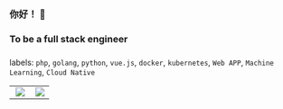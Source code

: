   ### 你好！ 👋
  ### To be a full stack engineer
  ###
  labels: `php`, `golang`, `python`, `vue.js`, `docker`, `kubernetes`, `Web APP`, `Machine Learning`, `Cloud Native`
<table>
  <tr>
    <td>
      <img align="right" src="https://github-readme-stats.vercel.app/api?username=hide-in-code&show_icons=true&icon_color=CE1D2D&text_color=718096&bg_color=ffffff" />
    </td>
    <td>
      <img align="right" src="https://github-readme-stats.vercel.app/api/top-langs/?username=hide-in-code&hide=javascript,html,css,makefile,CMake,C" />
    </td>
  </tr>
</table>
